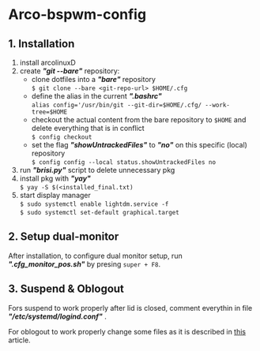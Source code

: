 # Arco-bspwm-config


## 1. Installation

1. install arcolinuxD
2. create ***"git --bare"*** repository:
    - clone dotfiles into a ***"bare"*** repository  
    `$ git clone --bare <git-repo-url> $HOME/.cfg`
    - define the alias in the current ***".bashrc"***  
    `alias config='/usr/bin/git --git-dir=$HOME/.cfg/ --work-tree=$HOME`
    - checkout the actual content from the bare repository to `$HOME` and delete everything that is in conflict  
    `$ config checkout`
    - set the flag ***"showUntrackedFiles"*** to ***"no"*** on this specific (local) repository  
    `$ config config --local status.showUntrackedFiles no`
3. run ***"brisi.py"*** script to delete unnecessary pkg
4. install pkg with ***"yay"***  
`$ yay -S $(<installed_final.txt)`
5. start display manager  
`$ sudo systemctl enable lightdm.service -f`  
`$ sudo systemctl set-default graphical.target`




## 2. Setup dual-monitor

After installation, to configure dual monitor setup, run ***".cfg_monitor_pos.sh"***  by presing `super + F8`.

## 3. Suspend & Oblogout

Fors suspend to work properly after lid is closed, comment everythin in file ***"/etc/systemd/logind.conf"*** .

For oblogout to work properly change some files as it is described in [this](https://bugs.launchpad.net/oblogout/+bug/910870) article.
